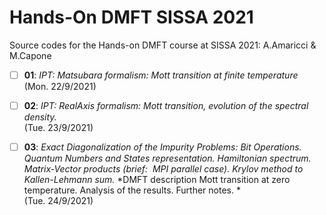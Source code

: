 # Hands-On DMFT SISSA 2021

Source codes for the Hands-on DMFT course at SISSA 2021: A.Amaricci & M.Capone

- [ ] **01**: *IPT: Matsubara formalism: Mott transition at finite temperature*  
(Mon. 22/9/2021)

- [ ] **02**: *IPT: RealAxis formalism: Mott transition, evolution of the spectral density.*  
(Tue. 23/9/2021)

- [ ] **03**: *Exact Diagonalization of the Impurity Problems: Bit Operations. Quantum Numbers and States representation. Hamiltonian spectrum. Matrix-Vector products (brief:  MPI parallel case). Krylov method to Kallen-Lehmann sum.*
  *DMFT description Mott transition at zero temperature. Analysis of the results. Further notes. *   
  (Tue. 24/9/2021) 

  


